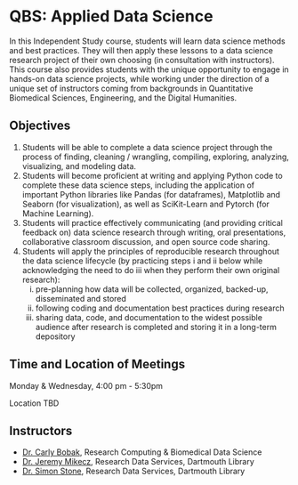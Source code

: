 # QBS: Applied Data Science

In this Independent Study course, students will learn data science methods and best practices. They will then apply these lessons to a data science research project of their own choosing (in consultation with instructors). This course also provides students with the unique opportunity to engage in hands-on data science projects, while working under the direction of a unique set of instructors coming from backgrounds in Quantitative Biomedical Sciences, Engineering, and the Digital Humanities.

## Objectives
1. Students will be able to complete a data science project through the process of finding, cleaning / wrangling, compiling, exploring, analyzing, visualizing, and modeling data.
2. Students will become proficient at writing and applying Python code to complete these data science steps, including the application of important Python libraries like Pandas (for dataframes), Matplotlib and Seaborn (for visualization), as well as SciKit-Learn and Pytorch (for Machine Learning).
3. Students will practice effectively communicating (and providing critical feedback on) data science research through writing, oral presentations, collaborative classroom discussion, and open source code sharing.
4. Students will apply the principles of reproducible research throughout the data science lifecycle (by practicing steps i and ii below while acknowledging the need to do iii when they perform their own original research):
    <ol type="i">
    <li>pre-planning how data will be collected, organized, backed-up, disseminated and stored</li>
    <li>following coding and documentation best practices during research</li>
    <li>sharing data, code, and documentation to the widest possible audience after research is completed and storing it in a long-term depository</li>
    </ol>

## Time and Location of Meetings
Monday & Wednesday, 4:00 pm - 5:30pm

Location TBD

## Instructors
- [Dr. Carly Bobak](mailto:carly.a.bobak@dartmouth.eud), Research Computing & Biomedical Data Science
- [Dr. Jeremy Mikecz](mailto:jeremy.m.mikecz@dartmouth.edu), Research Data  Services, Dartmouth Library
- [Dr. Simon Stone](mailto:simon.stone@dartmouth.edu), Research Data Services, Dartmouth Library
